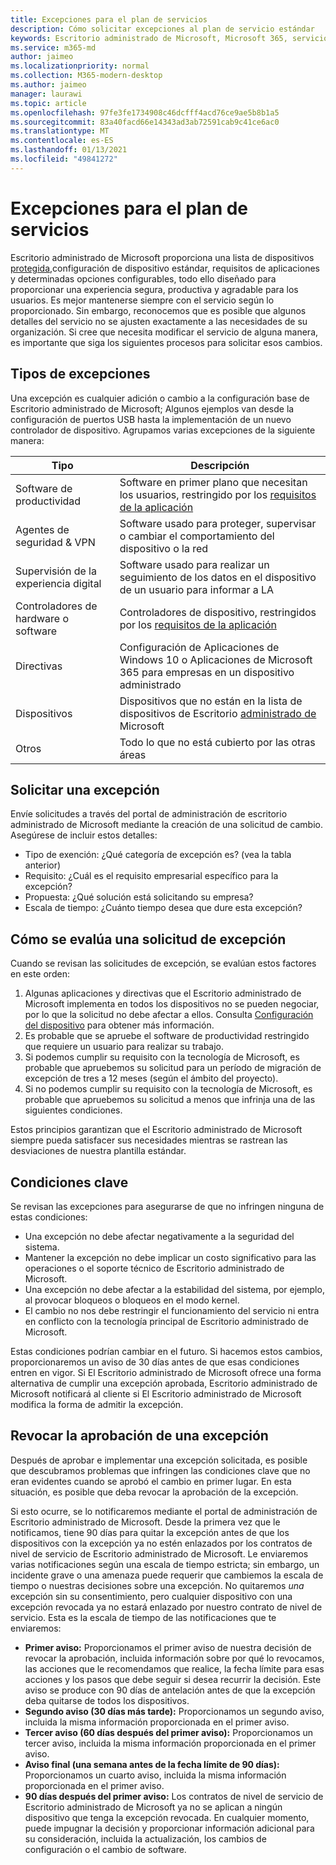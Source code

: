 ```yaml
---
title: Excepciones para el plan de servicios
description: Cómo solicitar excepciones al plan de servicio estándar
keywords: Escritorio administrado de Microsoft, Microsoft 365, servicio, documentación
ms.service: m365-md
author: jaimeo
ms.localizationpriority: normal
ms.collection: M365-modern-desktop
ms.author: jaimeo
manager: laurawi
ms.topic: article
ms.openlocfilehash: 97fe3fe1734908c46dcfff4acd76ce9ae5b8b1a5
ms.sourcegitcommit: 83a40facd66e14343ad3ab72591cab9c41ce6ac0
ms.translationtype: MT
ms.contentlocale: es-ES
ms.lasthandoff: 01/13/2021
ms.locfileid: "49841272"
---
```

# <a name="exceptions-to-the-service-plan"></a>Excepciones para el plan de servicios

Escritorio administrado de Microsoft proporciona una lista de dispositivos [protegida,](device-policies.md)configuración de dispositivo estándar, requisitos de aplicaciones y determinadas opciones configurables, [](../working-with-managed-desktop/config-setting-overview.md)todo ello diseñado para proporcionar una experiencia segura, productiva y agradable para los usuarios. Es mejor mantenerse siempre con el servicio según lo proporcionado. Sin embargo, reconocemos que es posible que algunos detalles del servicio no se ajusten exactamente a las necesidades de su organización. Si cree que necesita modificar el servicio de alguna manera, es importante que siga los siguientes procesos para solicitar esos cambios.
 
## <a name="types-of-exceptions"></a>Tipos de excepciones

Una excepción es cualquier adición o cambio a la configuración base de Escritorio administrado de Microsoft; Algunos ejemplos van desde la configuración de puertos USB hasta la implementación de un nuevo controlador de dispositivo. Agrupamos varias excepciones de la siguiente manera:

|Tipo  |Descripción  |
|---------|---------|
|Software de productividad     |  Software en primer plano que necesitan los usuarios, restringido por los [requisitos de la aplicación](mmd-app-requirements.md)       |
|Agentes de seguridad & VPN     |  Software usado para proteger, supervisar o cambiar el comportamiento del dispositivo o la red       |
|Supervisión de la experiencia digital     |  Software usado para realizar un seguimiento de los datos en el dispositivo de un usuario para informar a LA       |
|Controladores de hardware o software     |   Controladores de dispositivo, restringidos por los [requisitos de la aplicación](mmd-app-requirements.md)      |
|Directivas     | Configuración de Aplicaciones de Windows 10 o Aplicaciones de Microsoft 365 para empresas en un dispositivo administrado        |
|Dispositivos     | Dispositivos que no están en la lista de dispositivos de Escritorio [administrado de](device-list.md) Microsoft        |
|Otros     |  Todo lo que no está cubierto por las otras áreas       |
 
## <a name="request-an-exception"></a>Solicitar una excepción

Envíe solicitudes a través del portal de administración de escritorio administrado de Microsoft mediante la creación de una solicitud de cambio. Asegúrese de incluir estos detalles:

-   Tipo de exención: ¿Qué categoría de excepción es? (vea la tabla anterior)
-   Requisito: ¿Cuál es el requisito empresarial específico para la excepción?
-   Propuesta: ¿Qué solución está solicitando su empresa?
-   Escala de tiempo: ¿Cuánto tiempo desea que dure esta excepción? 

## <a name="how-we-assess-an-exception-request"></a>Cómo se evalúa una solicitud de excepción

Cuando se revisan las solicitudes de excepción, se evalúan estos factores en este orden:
 
1.  Algunas aplicaciones y directivas que el Escritorio administrado de Microsoft implementa en todos los dispositivos no se pueden negociar, por lo que la solicitud no debe afectar a ellos. Consulta [Configuración del dispositivo](device-policies.md) para obtener más información.
2.  Es probable que se apruebe el software de productividad restringido que requiere un usuario para realizar su trabajo. 
3.  Si podemos cumplir su requisito con la tecnología de Microsoft, es probable que apruebemos su solicitud para un período de migración de excepción de tres a 12 meses (según el ámbito del proyecto).
4.  Si no podemos cumplir su requisito con la tecnología de Microsoft, es probable que apruebemos su solicitud a menos que infrinja una de las siguientes condiciones.  

Estos principios garantizan que el Escritorio administrado de Microsoft siempre pueda satisfacer sus necesidades mientras se rastrean las desviaciones de nuestra plantilla estándar. 

## <a name="key-conditions"></a>Condiciones clave

Se revisan las excepciones para asegurarse de que no infringen ninguna de estas condiciones:

-   Una excepción no debe afectar negativamente a la seguridad del sistema. 
-   Mantener la excepción no debe implicar un costo significativo para las operaciones o el soporte técnico de Escritorio administrado de Microsoft.
-   Una excepción no debe afectar a la estabilidad del sistema, por ejemplo, al provocar bloqueos o bloqueos en el modo kernel.
-   El cambio no nos debe restringir el funcionamiento del servicio ni entra en conflicto con la tecnología principal de Escritorio administrado de Microsoft.

Estas condiciones podrían cambiar en el futuro. Si hacemos estos cambios, proporcionaremos un aviso de 30 días antes de que esas condiciones entren en vigor.  Si El Escritorio administrado de Microsoft ofrece una forma alternativa de cumplir una excepción aprobada, Escritorio administrado de Microsoft notificará al cliente si El Escritorio administrado de Microsoft modifica la forma de admitir la excepción. 

## <a name="revoking-approval-for-an-exception"></a>Revocar la aprobación de una excepción

Después de aprobar e implementar una excepción solicitada, es posible que descubramos problemas que infringen las condiciones clave que no eran evidentes cuando se aprobó el cambio en primer lugar. En esta situación, es posible que deba revocar la aprobación de la excepción.
 
Si esto ocurre, se lo notificaremos mediante el portal de administración de Escritorio administrado de Microsoft. Desde la primera vez que le notificamos, tiene 90 días para quitar la excepción antes de que los dispositivos con la excepción ya no estén enlazados por los contratos de nivel de servicio de Escritorio administrado de Microsoft. Le enviaremos varias notificaciones según una escala de tiempo estricta; sin embargo, un incidente grave o una amenaza puede requerir que cambiemos la escala de tiempo o nuestras decisiones sobre una excepción. No quitaremos *una* excepción sin su consentimiento, pero cualquier dispositivo con una excepción revocada ya no estará enlazado por nuestro contrato de nivel de servicio. Esta es la escala de tiempo de las notificaciones que te enviaremos:

- **Primer aviso:** Proporcionamos el primer aviso de nuestra decisión de revocar la aprobación, incluida información sobre por qué lo revocamos, las acciones que le recomendamos que realice, la fecha límite para esas acciones y los pasos que debe seguir si desea recurrir la decisión. Este aviso se produce con 90 días de antelación antes de que la excepción deba quitarse de todos los dispositivos. 
- **Segundo aviso (30 días más tarde):** Proporcionamos un segundo aviso, incluida la misma información proporcionada en el primer aviso. 
- **Tercer aviso (60 días después del primer aviso):** Proporcionamos un tercer aviso, incluida la misma información proporcionada en el primer aviso. 
- **Aviso final (una semana antes de la fecha límite de 90 días):** Proporcionamos un cuarto aviso, incluida la misma información proporcionada en el primer aviso.
- **90 días después del primer aviso:** Los contratos de nivel de servicio de Escritorio administrado de Microsoft ya no se aplican a ningún dispositivo que tenga la excepción revocada. En cualquier momento, puede impugnar la decisión y proporcionar información adicional para su consideración, incluida la actualización, los cambios de configuración o el cambio de software. 


